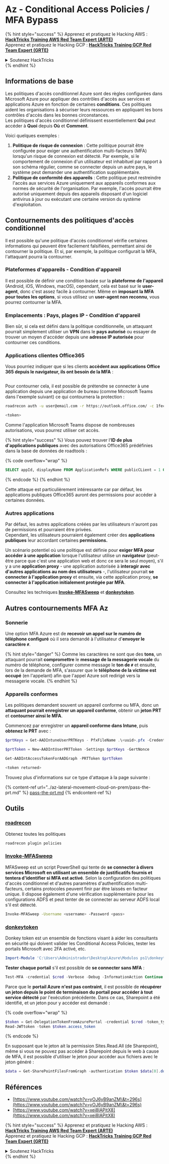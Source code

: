 # Az - Conditional Access Policies / MFA Bypass

{% hint style="success" %}
Apprenez et pratiquez le Hacking AWS :<img src="/.gitbook/assets/image.png" alt="" data-size="line">[**HackTricks Training AWS Red Team Expert (ARTE)**](https://training.hacktricks.xyz/courses/arte)<img src="/.gitbook/assets/image.png" alt="" data-size="line">\
Apprenez et pratiquez le Hacking GCP : <img src="/.gitbook/assets/image (2).png" alt="" data-size="line">[**HackTricks Training GCP Red Team Expert (GRTE)**<img src="/.gitbook/assets/image (2).png" alt="" data-size="line">](https://training.hacktricks.xyz/courses/grte)

<details>

<summary>Soutenez HackTricks</summary>

* Consultez les [**plans d'abonnement**](https://github.com/sponsors/carlospolop) !
* **Rejoignez le** 💬 [**groupe Discord**](https://discord.gg/hRep4RUj7f) ou le [**groupe telegram**](https://t.me/peass) ou **suivez-nous** sur **Twitter** 🐦 [**@hacktricks\_live**](https://twitter.com/hacktricks\_live)**.**
* **Partagez des astuces de hacking en soumettant des PRs aux dépôts github** [**HackTricks**](https://github.com/carlospolop/hacktricks) et [**HackTricks Cloud**](https://github.com/carlospolop/hacktricks-cloud).

</details>
{% endhint %}

## Informations de base

Les politiques d'accès conditionnel Azure sont des règles configurées dans Microsoft Azure pour appliquer des contrôles d'accès aux services et applications Azure en fonction de certaines **conditions**. Ces politiques aident les organisations à sécuriser leurs ressources en appliquant les bons contrôles d'accès dans les bonnes circonstances.\
Les politiques d'accès conditionnel définissent essentiellement **Qui** peut accéder à **Quoi** depuis **Où** et **Comment**.

Voici quelques exemples :

1. **Politique de risque de connexion** : Cette politique pourrait être configurée pour exiger une authentification multi-facteurs (MFA) lorsqu'un risque de connexion est détecté. Par exemple, si le comportement de connexion d'un utilisateur est inhabituel par rapport à son schéma régulier, comme se connecter depuis un autre pays, le système peut demander une authentification supplémentaire.
2. **Politique de conformité des appareils** : Cette politique peut restreindre l'accès aux services Azure uniquement aux appareils conformes aux normes de sécurité de l'organisation. Par exemple, l'accès pourrait être autorisé uniquement depuis des appareils disposant d'un logiciel antivirus à jour ou exécutant une certaine version du système d'exploitation.

## Contournements des politiques d'accès conditionnel

Il est possible qu'une politique d'accès conditionnel vérifie certaines informations qui peuvent être facilement falsifiées, permettant ainsi de contourner la politique. Et si, par exemple, la politique configurait la MFA, l'attaquant pourra la contourner.

### Plateformes d'appareils - Condition d'appareil

Il est possible de définir une condition basée sur la **plateforme de l'appareil** (Android, iOS, Windows, macOS), cependant, cela est basé sur le **user-agent**, donc c'est assez facile à contourner. Même en **imposant la MFA pour toutes les options**, si vous utilisez un **user-agent non reconnu**, vous pourrez contourner la MFA.

### Emplacements : Pays, plages IP - Condition d'appareil

Bien sûr, si cela est défini dans la politique conditionnelle, un attaquant pourrait simplement utiliser un **VPN** dans le **pays autorisé** ou essayer de trouver un moyen d'accéder depuis une **adresse IP autorisée** pour contourner ces conditions.

### Applications clientes Office365

Vous pourriez indiquer que si les clients **accèdent aux applications Office 365 depuis le navigateur, ils ont besoin de la MFA** :

<figure><img src="../../../.gitbook/assets/image (318).png" alt=""><figcaption></figcaption></figure>

Pour contourner cela, il est possible de prétendre se connecter à une application depuis une application de bureau (comme Microsoft Teams dans l'exemple suivant) ce qui contournera la protection :
```bash
roadrecon auth -u user@email.com -r https://outlook.office.com/ -c 1fec8e78-bce4-4aaf-ab1b-5451cc387264 --tokrns-stdout

<token>
```
Comme l'application Microsoft Teams dispose de nombreuses autorisations, vous pourrez utiliser cet accès.

{% hint style="success" %}
Vous pouvez trouver l'**ID de plus d'applications publiques** avec des autorisations Office365 prédéfinies dans la base de données de roadtools :

{% code overflow="wrap" %}
```sql
SELECT appId, displayName FROM ApplicationRefs WHERE publicCLient = 1 ORDER BY displayName ASC
```
{% endcode %}
{% endhint %}

Cette attaque est particulièrement intéressante car par défaut, les applications publiques Office365 auront des permissions pour accéder à certaines données.

### Autres applications

Par défaut, les autres applications créées par les utilisateurs n'auront pas de permissions et pourraient être privées.\
Cependant, les utilisateurs pourraient également créer des **applications publiques** leur accordant certaines **permissions.**

Un scénario potentiel où une politique est définie pour **exiger MFA pour accéder à une application** lorsque l'utilisateur utilise un **navigateur** (peut-être parce que c'est une application web et donc ce sera le seul moyen), s'il y a une **application proxy** - une application autorisée à **interagir avec d'autres applications au nom des utilisateurs** -, l'utilisateur pourrait **se connecter à l'application proxy** et ensuite, via cette application proxy, **se connecter à l'application initialement protégée par MFA**.

Consultez les techniques [**Invoke-MFASweep**](az-conditional-access-policies-mfa-bypass.md#invoke-mfasweep) et [**donkeytoken**](az-conditional-access-policies-mfa-bypass.md#donkeytoken).

## Autres contournements MFA Az

### Sonnerie

Une option MFA Azure est de **recevoir un appel sur le numéro de téléphone configuré** où il sera demandé à l'utilisateur d'**envoyer le caractère `#`**.

{% hint style="danger" %}
Comme les caractères ne sont que des **tons**, un attaquant pourrait **compromettre** le **message de la messagerie vocale** du numéro de téléphone, configurer comme message le **ton de `#`** et ensuite, lors de la demande de MFA, s'assurer que le **téléphone de la victime est occupé** (en l'appelant) afin que l'appel Azure soit redirigé vers la messagerie vocale.
{% endhint %}

### Appareils conformes

Les politiques demandent souvent un appareil conforme ou MFA, donc un **attaquant pourrait enregistrer un appareil conforme**, obtenir un **jeton PRT** et **contourner ainsi le MFA**.

Commencez par enregistrer un **appareil conforme dans Intune**, puis **obtenez le PRT** avec :
```powershell
$prtKeys = Get-AADIntuneUserPRTKeys - PfxFileName .\<uuid>.pfx -Credentials $credentials

$prtToken = New-AADIntUserPRTToken -Settings $prtKeys -GertNonce

Get-AADIntAccessTokenForAADGraph -PRTToken $prtToken

<token returned>
```
Trouvez plus d'informations sur ce type d'attaque à la page suivante :

{% content-ref url="../az-lateral-movement-cloud-on-prem/pass-the-prt.md" %}
[pass-the-prt.md](../az-lateral-movement-cloud-on-prem/pass-the-prt.md)
{% endcontent-ref %}

## Outils

### [roadrecon](https://github.com/dirkjanm/ROADtools)

Obtenez toutes les politiques
```bash
roadrecon plugin policies
```
### [Invoke-MFASweep](https://github.com/dafthack/MFASweep)

MFASweep est un script PowerShell qui tente de **se connecter à divers services Microsoft en utilisant un ensemble de justificatifs fournis et tentera d'identifier si MFA est activé**. Selon la configuration des politiques d'accès conditionnel et d'autres paramètres d'authentification multi-facteurs, certains protocoles peuvent finir par être laissés en facteur unique. Il dispose également d'une vérification supplémentaire pour les configurations ADFS et peut tenter de se connecter au serveur ADFS local s'il est détecté.
```bash
Invoke-MFASweep -Username <username> -Password <pass>
```
### [donkeytoken](https://github.com/silverhack/donkeytoken)

Donkey token est un ensemble de fonctions visant à aider les consultants en sécurité qui doivent valider les Conditional Access Policies, tester les portails Microsoft avec 2FA activé, etc.
```powershell
Import-Module 'C:\Users\Administrador\Desktop\Azure\Modulos ps1\donkeytoken' -Force
```
**Tester chaque portail** s'il est possible de **se connecter sans MFA** :
```powershell
Test-MFA -credential $cred -Verbose -Debug -InformationAction Continue
```
Parce que le **portail Azure** **n'est pas contraint**, il est possible de **récupérer un jeton depuis le point de terminaison du portail pour accéder à tout service détecté** par l'exécution précédente. Dans ce cas, Sharepoint a été identifié, et un jeton pour y accéder est demandé :

{% code overflow="wrap" %}
```powershell
$token = Get-DelegationTokenFromAzurePortal -credential $cred -token_type microsoft.graph -extension_type Microsoft_Intune
Read-JWTtoken -token $token.access_token
```
{% endcode %}

En supposant que le jeton ait la permission Sites.Read.All (de Sharepoint), même si vous ne pouvez pas accéder à Sharepoint depuis le web à cause de MFA, il est possible d'utiliser le jeton pour accéder aux fichiers avec le jeton généré :
```powershell
$data = Get-SharePointFilesFromGraph -authentication $token $data[0].downloadUrl
```
## Références

* [https://www.youtube.com/watch?v=yOJ6yB9anZM\&t=296s](https://www.youtube.com/watch?v=yOJ6yB9anZM\&t=296s)
* [https://www.youtube.com/watch?v=xei8lAPitX8](https://www.youtube.com/watch?v=xei8lAPitX8)

{% hint style="success" %}
Apprenez et pratiquez le Hacking AWS :<img src="/.gitbook/assets/image.png" alt="" data-size="line">[**HackTricks Training AWS Red Team Expert (ARTE)**](https://training.hacktricks.xyz/courses/arte)<img src="/.gitbook/assets/image.png" alt="" data-size="line">\
Apprenez et pratiquez le Hacking GCP : <img src="/.gitbook/assets/image (2).png" alt="" data-size="line">[**HackTricks Training GCP Red Team Expert (GRTE)**<img src="/.gitbook/assets/image (2).png" alt="" data-size="line">](https://training.hacktricks.xyz/courses/grte)

<details>

<summary>Soutenez HackTricks</summary>

* Consultez les [**plans d'abonnement**](https://github.com/sponsors/carlospolop)!
* **Rejoignez le** 💬 [**groupe Discord**](https://discord.gg/hRep4RUj7f) ou le [**groupe telegram**](https://t.me/peass) ou **suivez-nous** sur **Twitter** 🐦 [**@hacktricks\_live**](https://twitter.com/hacktricks\_live)**.**
* **Partagez des astuces de hacking en soumettant des PRs aux dépôts github** [**HackTricks**](https://github.com/carlospolop/hacktricks) et [**HackTricks Cloud**](https://github.com/carlospolop/hacktricks-cloud).

</details>
{% endhint %}
